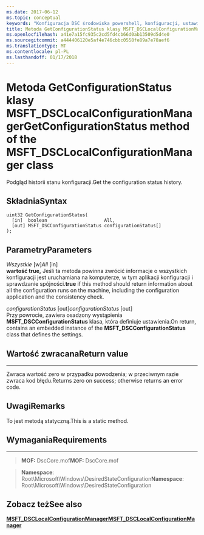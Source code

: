 ```yaml
---
ms.date: 2017-06-12
ms.topic: conceptual
keywords: "Konfiguracja DSC środowiska powershell, konfiguracji, ustawienia"
title: Metoda GetConfigurationStatus klasy MSFT_DSCLocalConfigurationManager
ms.openlocfilehash: a41e7a15fc935c2cd5fd4cb66d0ab13509d5d4e0
ms.sourcegitcommit: a444406120e5af4e746cbbc0558fe89a7e78aef6
ms.translationtype: MT
ms.contentlocale: pl-PL
ms.lasthandoff: 01/17/2018
---
```

# <a name="getconfigurationstatus-method-of-the-msftdsclocalconfigurationmanager-class"></a><span data-ttu-id="30d22-103">Metoda GetConfigurationStatus klasy MSFT_DSCLocalConfigurationManager</span><span class="sxs-lookup"><span data-stu-id="30d22-103">GetConfigurationStatus method of the MSFT_DSCLocalConfigurationManager class</span></span>

<span data-ttu-id="30d22-104">Podgląd historii stanu konfiguracji.</span><span class="sxs-lookup"><span data-stu-id="30d22-104">Get the configuration status history.</span></span>

<a name="syntax"></a><span data-ttu-id="30d22-105">Składnia</span><span class="sxs-lookup"><span data-stu-id="30d22-105">Syntax</span></span>
------

```mof
uint32 GetConfigurationStatus(
  [in]  boolean                     All,
  [out] MSFT_DSCConfigurationStatus configurationStatus[]
);
```

<a name="parameters"></a><span data-ttu-id="30d22-106">Parametry</span><span class="sxs-lookup"><span data-stu-id="30d22-106">Parameters</span></span>
----------

<span data-ttu-id="30d22-107">*Wszystkie* \[w\]</span><span class="sxs-lookup"><span data-stu-id="30d22-107">*All* \[in\]</span></span>  
<span data-ttu-id="30d22-108">**wartość true,** Jeśli ta metoda powinna zwrócić informacje o wszystkich konfiguracji jest uruchamiana na komputerze, w tym aplikacji konfiguracji i sprawdzanie spójności.</span><span class="sxs-lookup"><span data-stu-id="30d22-108">**true** if this method should return information about all the configuration runs on the machine, including the configuration application and the consistency check.</span></span>

<span data-ttu-id="30d22-109">*configurationStatus* \[out\]</span><span class="sxs-lookup"><span data-stu-id="30d22-109">*configurationStatus* \[out\]</span></span>  
<span data-ttu-id="30d22-110">Przy powrocie, zawiera osadzony wystąpienia **MSFT_DSCConfigurationStatus** klasa, która definiuje ustawienia.</span><span class="sxs-lookup"><span data-stu-id="30d22-110">On return, contains an embedded instance of the **MSFT_DSCConfigurationStatus** class that defines the settings.</span></span>

## <a name="return-value"></a><span data-ttu-id="30d22-111">Wartość zwracana</span><span class="sxs-lookup"><span data-stu-id="30d22-111">Return value</span></span>
------------

<span data-ttu-id="30d22-112">Zwraca wartość zero w przypadku powodzenia; w przeciwnym razie zwraca kod błędu.</span><span class="sxs-lookup"><span data-stu-id="30d22-112">Returns zero on success; otherwise returns an error code.</span></span>

## <a name="remarks"></a><span data-ttu-id="30d22-113">Uwagi</span><span class="sxs-lookup"><span data-stu-id="30d22-113">Remarks</span></span>

<span data-ttu-id="30d22-114">To jest metodą statyczną.</span><span class="sxs-lookup"><span data-stu-id="30d22-114">This is a static method.</span></span>

## <a name="requirements"></a><span data-ttu-id="30d22-115">Wymagania</span><span class="sxs-lookup"><span data-stu-id="30d22-115">Requirements</span></span>
------------
><span data-ttu-id="30d22-116">**MOF:** DscCore.mof</span><span class="sxs-lookup"><span data-stu-id="30d22-116">**MOF:** DscCore.mof</span></span>

><span data-ttu-id="30d22-117">**Namespace**: Root\Microsoft\Windows\DesiredStateConfiguration</span><span class="sxs-lookup"><span data-stu-id="30d22-117">**Namespace**: Root\Microsoft\Windows\DesiredStateConfiguration</span></span>


## <a name="see-also"></a><span data-ttu-id="30d22-118">Zobacz też</span><span class="sxs-lookup"><span data-stu-id="30d22-118">See also</span></span>


[<span data-ttu-id="30d22-119">**MSFT_DSCLocalConfigurationManager**</span><span class="sxs-lookup"><span data-stu-id="30d22-119">**MSFT_DSCLocalConfigurationManager**</span></span>](msft-dsclocalconfigurationmanager.md)


 

 



